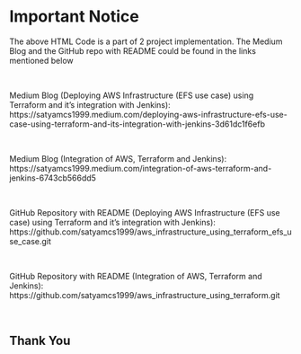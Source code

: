 __<h1>Important Notice</h1>__

<p>The above HTML Code is a part of 2 project implementation. The Medium Blog and the GitHub repo with README could be found in the links mentioned below</p><br>

<p>Medium Blog (Deploying AWS Infrastructure (EFS use case) using Terraform and it’s integration with Jenkins): <br> https://satyamcs1999.medium.com/deploying-aws-infrastructure-efs-use-case-using-terraform-and-its-integration-with-jenkins-3d61dc1f6efb</p><br>

<p>Medium Blog (Integration of AWS, Terraform and Jenkins): <br> https://satyamcs1999.medium.com/integration-of-aws-terraform-and-jenkins-6743cb566dd5</p><br>

<p>GitHub Repository with README (Deploying AWS Infrastructure (EFS use case) using Terraform and it’s integration with Jenkins): <br> https://github.com/satyamcs1999/aws_infrastructure_using_terraform_efs_use_case.git</p><br>

<p>GitHub Repository with README (Integration of AWS, Terraform and Jenkins): <br> https://github.com/satyamcs1999/aws_infrastructure_using_terraform.git</p><br>

<h2>Thank You</h2>
